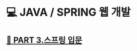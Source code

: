 # 💻 JAVA / SPRING 웹 개발

## [👶 PART 3.스프링 입문][3link]

[3link]:https://github.com/kimhyeyun/JAVASPRING-WEB/tree/main/JavaSpring/스프링입문
